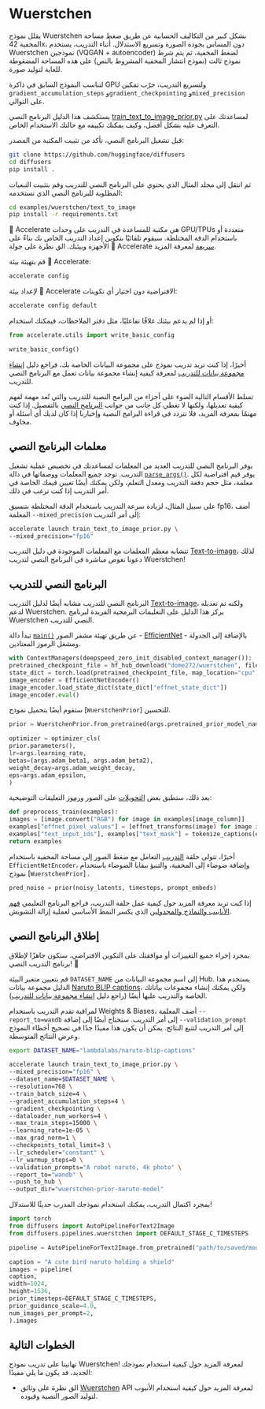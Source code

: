 # Wuerstchen

يقلل نموذج Wuerstchen بشكل كبير من التكاليف الحسابية عن طريق ضغط مساحة المخفية 42x، دون المساس بجودة الصورة وتسريع الاستدلال. أثناء التدريب، يستخدم Wuerstchen نموذجين (VQGAN + autoencoder) لضغط المخفية، ثم يتم شرط نموذج ثالث (نموذج انتشار المخفية المشروط بالنص) على هذه المساحة المضغوطة للغاية لتوليد صورة.

لتناسب النموذج السابق في ذاكرة GPU ولتسريع التدريب، جرّب تمكين `gradient_accumulation_steps` و`gradient_checkpointing` و`mixed_precision` على التوالي.

يستكشف هذا الدليل البرنامج النصي [train_text_to_image_prior.py](https://github.com/huggingface/diffusers/blob/main/examples/wuerstchen/text_to_image/train_text_to_image_prior.py) لمساعدتك على التعرف عليه بشكل أفضل، وكيف يمكنك تكييفه مع حالتك الاستخدام الخاص.

قبل تشغيل البرنامج النصي، تأكد من تثبيت المكتبة من المصدر:

```bash
git clone https://github.com/huggingface/diffusers
cd diffusers
pip install .
```

ثم انتقل إلى مجلد المثال الذي يحتوي على البرنامج النصي للتدريب وقم بتثبيت التبعيات المطلوبة للبرنامج النصي الذي تستخدمه:

```bash
cd examples/wuerstchen/text_to_image
pip install -r requirements.txt
```

🤗 Accelerate هي مكتبة للمساعدة في التدريب على وحدات GPU/TPUs متعددة أو باستخدام الدقة المختلطة. سيقوم تلقائيًا بتكوين إعداد التدريب الخاص بك بناءً على الأجهزة وبيئتك. الق نظرة على جولة 🤗 Accelerate [سريعة](https://huggingface.co/docs/accelerate/quicktour) لمعرفة المزيد.

قم بتهيئة بيئة 🤗 Accelerate:

```bash
accelerate config
```

لإعداد بيئة 🤗 Accelerate الافتراضية دون اختيار أي تكوينات:

```bash
accelerate config default
```

أو إذا لم يدعم بيئتك غلافًا تفاعليًا، مثل دفتر الملاحظات، فيمكنك استخدام:

```py
from accelerate.utils import write_basic_config

write_basic_config()
```

أخيرًا، إذا كنت تريد تدريب نموذج على مجموعة البيانات الخاصة بك، فراجع دليل [إنشاء مجموعة بيانات للتدريب](create_dataset) لمعرفة كيفية إنشاء مجموعة بيانات تعمل مع البرنامج النصي للتدريب.

تسلط الأقسام التالية الضوء على أجزاء من البرامج النصية للتدريب والتي تُعد مهمة لفهم كيفية تعديلها، ولكنها لا تغطي كل جانب من جوانب [البرنامج النصي](https://github.com/huggingface/diffusers/blob/main/examples/wuerstchen/text_to_image/train_text_to_image_prior.py) بالتفصيل. إذا كنت مهتمًا بمعرفة المزيد، فلا تتردد في قراءة البرامج النصية وإخبارنا إذا كان لديك أي أسئلة أو مخاوف.

## معلمات البرنامج النصي

يوفر البرنامج النصي للتدريب العديد من المعلمات لمساعدتك في تخصيص عملية تشغيل التدريب. توجد جميع المعلمات ووصفاتها في دالة [`parse_args()`](https://github.com/huggingface/diffusers/blob/6e68c71503682c8693cb5b06a4da4911dfd655ee/examples/wuerstchen/text_to_image/train_text_to_image_prior.py#L192). يوفر قيم افتراضية لكل معلمة، مثل حجم دفعة التدريب ومعدل التعلم، ولكن يمكنك أيضًا تعيين قيمك الخاصة في أمر التدريب إذا كنت ترغب في ذلك.

على سبيل المثال، لزيادة سرعة التدريب باستخدام الدقة المختلطة بتنسيق fp16، أضف المعلمة `--mixed_precision` إلى أمر التدريب:

```bash
accelerate launch train_text_to_image_prior.py \
--mixed_precision="fp16"
```

تتشابه معظم المعلمات مع المعلمات الموجودة في دليل التدريب [Text-to-image](text2image#script-parameters)، لذلك دعونا نغوص مباشرة في البرنامج النصي لتدريب Wuerstchen!

## البرنامج النصي للتدريب

البرنامج النصي للتدريب مشابه أيضًا لدليل التدريب [Text-to-image](text2image#training-script)، ولكنه تم تعديله لدعم Wuerstchen. يركز هذا الدليل على التعليمات البرمجية الفريدة لبرنامج Wuerstchen النصي للتدريب.

تبدأ دالة [`main()`](https://github.com/huggingface/diffusers/blob/6e68c71503682c8693cb5b06a4da4911dfd655ee/examples/wuerstchen/text_to_image/train_text_to_image_prior.py#L441) عن طريق تهيئة مشفر الصور - [EfficientNet](https://github.com/huggingface/diffusers/blob/main/examples/wuerstchen/text_to_image/modeling_efficient_net_encoder.py) - بالإضافة إلى الجدولة ومشغل الرموز المعتادين.

```py
with ContextManagers(deepspeed_zero_init_disabled_context_manager()):
pretrained_checkpoint_file = hf_hub_download("dome272/wuerstchen", filename="model_v2_stage_b.pt")
state_dict = torch.load(pretrained_checkpoint_file, map_location="cpu")
image_encoder = EfficientNetEncoder()
image_encoder.load_state_dict(state_dict["effnet_state_dict"])
image_encoder.eval()
```

ستقوم أيضًا بتحميل نموذج [`WuerstchenPrior`] للتحسين.

```py
prior = WuerstchenPrior.from_pretrained(args.pretrained_prior_model_name_or_path, subfolder="prior")

optimizer = optimizer_cls(
prior.parameters(),
lr=args.learning_rate,
betas=(args.adam_beta1, args.adam_beta2),
weight_decay=args.adam_weight_decay,
eps=args.adam_epsilon,
)
```

بعد ذلك، ستطبق بعض [التحويلات](https://github.com/huggingface/diffusers/blob/65ef7a0c5c594b4f84092e328fbdd73183613b30/examples/wuerstchen/text_to_image/train_text_to_image_prior.py#L656) على الصور و[رموز](https://github.com/huggingface/diffusers/blob/65ef7a0c5c594b4f84092e328fbdd73183613b30/examples/wuerstchen/text_to_image/train_text_to_image_prior.py#L637) التعليقات التوضيحية:

```py
def preprocess_train(examples):
images = [image.convert("RGB") for image in examples[image_column]]
examples["effnet_pixel_values"] = [effnet_transforms(image) for image in images]
examples["text_input_ids"], examples["text_mask"] = tokenize_captions(examples)
return examples
```

أخيرًا، تتولى حلقة [التدريب](https://github.com/huggingface/diffusers/blob/65ef7a0c5c594b4f84092e328fbdd73183613b30/examples/wuerstchen/text_to_image/train_text_to_image_prior.py#L656) التعامل مع ضغط الصور إلى مساحة المخفية باستخدام `EfficientNetEncoder`، وإضافة ضوضاء إلى المخفية، والتنبؤ ببقايا الضوضاء باستخدام نموذج [`WuerstchenPrior`] .

```py
pred_noise = prior(noisy_latents, timesteps, prompt_embeds)
```

إذا كنت تريد معرفة المزيد حول كيفية عمل حلقة التدريب، فراجع البرنامج التعليمي [فهم الأنابيب والنماذج والمجدولين](../using-diffusers/write_own_pipeline) الذي يكسر النمط الأساسي لعملية إزالة التشويش.

## إطلاق البرنامج النصي

بمجرد إجراء جميع التغييرات أو موافقتك على التكوين الافتراضي، ستكون جاهزًا لإطلاق برنامج التدريب النصي! 🚀

قم بتعيين متغير البيئة `DATASET_NAME` إلى اسم مجموعة البيانات من Hub. يستخدم هذا الدليل مجموعة بيانات [Naruto BLIP captions](https://huggingface.co/datasets/lambdalabs/naruto-blip-captions)، ولكن يمكنك إنشاء مجموعات بياناتك الخاصة والتدريب عليها أيضًا (راجع دليل [إنشاء مجموعة بيانات للتدريب](create_dataset)).

لمراقبة تقدم التدريب باستخدام Weights & Biases، أضف المعلمة `--report_to=wandb` إلى أمر التدريب. ستحتاج أيضًا إلى إضافة `--validation_prompt` إلى أمر التدريب لتتبع النتائج. يمكن أن يكون هذا مفيدًا جدًا في تصحيح أخطاء النموذج وعرض النتائج المتوسطة.

```bash
export DATASET_NAME="lambdalabs/naruto-blip-captions"

accelerate launch train_text_to_image_prior.py \
--mixed_precision="fp16" \
--dataset_name=$DATASET_NAME \
--resolution=768 \
--train_batch_size=4 \
--gradient_accumulation_steps=4 \
--gradient_checkpointing \
--dataloader_num_workers=4 \
--max_train_steps=15000 \
--learning_rate=1e-05 \
--max_grad_norm=1 \
--checkpoints_total_limit=3 \
--lr_scheduler="constant" \
--lr_warmup_steps=0 \
--validation_prompts="A robot naruto, 4k photo" \
--report_to="wandb" \
--push_to_hub \
--output_dir="wuerstchen-prior-naruto-model"
```

بمجرد اكتمال التدريب، يمكنك استخدام نموذجك المدرب حديثًا للاستدلال!

```py
import torch
from diffusers import AutoPipelineForText2Image
from diffusers.pipelines.wuerstchen import DEFAULT_STAGE_C_TIMESTEPS

pipeline = AutoPipelineForText2Image.from_pretrained("path/to/saved/model", torch_dtype=torch.float16).to("cuda")

caption = "A cute bird naruto holding a shield"
images = pipeline(
caption,
width=1024,
height=1536,
prior_timesteps=DEFAULT_STAGE_C_TIMESTEPS,
prior_guidance_scale=4.0,
num_images_per_prompt=2,
).images
```

## الخطوات التالية

تهانينا على تدريب نموذج Wuerstchen! لمعرفة المزيد حول كيفية استخدام نموذجك الجديد، قد يكون ما يلي مفيدًا:

- الق نظرة على وثائق [Wuerstchen](../api/pipelines/wuerstchen#text-to-image-generation) API لمعرفة المزيد حول كيفية استخدام الأنبوب لتوليد الصور النصية وقيوده.